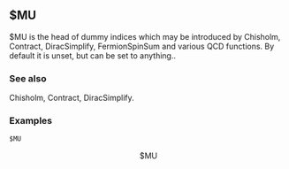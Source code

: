 ##  $MU 

$MU is the head of dummy indices which may be introduced by Chisholm, Contract, DiracSimplify, FermionSpinSum and various QCD functions. By default it is unset, but can be set to anything..

###  See also 

Chisholm, Contract, DiracSimplify.

###  Examples 

```mathematica
$MU
```

$$\text{$\$$MU}$$